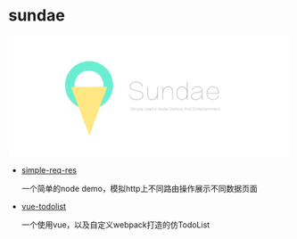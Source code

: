 # sundae

![logo](./art/sundae.png)

- [simple-req-res]()

	一个简单的node demo，模拟http上不同路由操作展示不同数据页面


- [vue-todolist](https://gringe920.github.io/sundae/vue-todolist/dist/)

	一个使用vue，以及自定义webpack打造的仿TodoList

